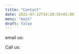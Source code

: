 ```yaml
---
title: "Contact"
date: 2022-07-12T14:28:55+01:00
menu: "main"
draft: false
---
```


email us:

Call us: